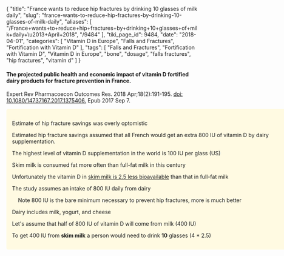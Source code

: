{
    "title": "France wants to reduce hip fractures by drinking 10 glasses of milk daily",
    "slug": "france-wants-to-reduce-hip-fractures-by-drinking-10-glasses-of-milk-daily",
    "aliases": [
        "/France+wants+to+reduce+hip+fractures+by+drinking+10+glasses+of+milk+daily+\u2013+April+2018",
        "/9484"
    ],
    "tiki_page_id": 9484,
    "date": "2018-04-01",
    "categories": [
        "Vitamin D in Europe",
        "Falls and Fractures",
        "Fortification with Vitamin D"
    ],
    "tags": [
        "Falls and Fractures",
        "Fortification with Vitamin D",
        "Vitamin D in Europe",
        "bone",
        "dosage",
        "falls fractures",
        "hip fractures",
        "vitamin d"
    ]
}


#### The projected public health and economic impact of vitamin D fortified dairy products for fracture prevention in France.

Expert Rev Pharmacoecon Outcomes Res. 2018 Apr;18(2):191-195. [doi: 10.1080/14737167.2017.1375406.](https://doi.org/10.1080/14737167.2017.1375406.) Epub 2017 Sep 7.

<div class="border" style="background-color:#FFFAE2;padding:15px;margin:10px 0;border-radius:5px;width:750px">

Estimate of hip fracture savings was overly optomistic

Estimated hip fracture savings assumed that all French would get an extra 800 IU of vitamin D by dairy supplementation.

The highest level of vitamin D supplementation in the world is 100 IU per glass (US)

Skim milk is consumed fat more often than full-fat milk  in this century

Unfortunately the vitamin D in [skim milk is 2.5 less bioavailable](/posts/skim-fat-milk-provides-3-percent-less-vitamin-d) than that in full-fat milk

The study assumes an intake of 800 IU daily from dairy 

&nbsp; &nbsp; Note 800 IU is the bare minimum necessary to prevent hip fractures, more is much better

Dairy includes milk, yogurt, and cheese

Let's assume that half of 800 IU of vitamin D will come from milk (400 IU)

To get 400 IU from  **skim milk**  a person would need to drink  **10**  glasses (4 * 2.5)
